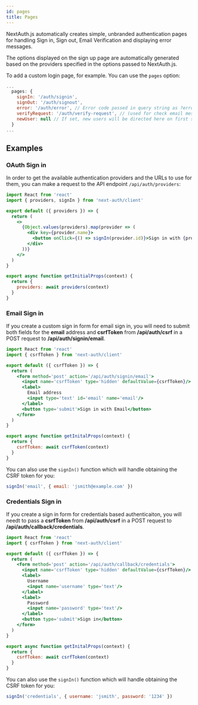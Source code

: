 ```yaml
---
id: pages
title: Pages
---
```


NextAuth.js automatically creates simple, unbranded authentication pages for handling Sign in, Sign out, Email Verification and displaying error messages.

The options displayed on the sign up page are automatically generated based on the providers specified in the options passed to NextAuth.js.

To add a custom login page, for example. You can use the `pages` option:

```javascript title="pages/api/auth/[...nextauth].js"
...
  pages: {
    signIn: '/auth/signin',
    signOut: '/auth/signout',
    error: '/auth/error', // Error code passed in query string as ?error=
    verifyRequest: '/auth/verify-request', // (used for check email message)
    newUser: null // If set, new users will be directed here on first sign in
  }
...
```

## Examples

### OAuth Sign in

In order to get the available authentication providers and the URLs to use for them, you can make a request to the API endpoint `/api/auth/providers`:

```jsx title="pages/auth/signin"
import React from 'react'
import { providers, signIn } from 'next-auth/client'

export default ({ providers }) => {
  return (
    <>
      {Object.values(providers).map(provider => (
        <div key={provider.name}>
          <button onClick={() => signIn(provider.id)}>Sign in with {provider.name}</button>
        </div>
      ))}
    </>
  )
}

export async function getInitialProps(context) {
  return {
    providers: await providers(context)
  }
}
```

### Email Sign in

If you create a custom sign in form for email sign in, you will need to submit both fields for the **email** address and **csrfToken** from **/api/auth/csrf** in a POST request to **/api/auth/signin/email**.

```jsx title="pages/auth/email-signin"
import React from 'react'
import { csrfToken } from 'next-auth/client'

export default ({ csrfToken }) => {
  return (
    <form method='post' action='/api/auth/signin/email'>
      <input name='csrfToken' type='hidden' defaultValue={csrfToken}/>
      <label>
        Email address
        <input type='text' id='email' name='email'/>
      </label>
      <button type='submit'>Sign in with Email</button>
    </form>
  )
}

export async function getInitalProps(context) {
  return {
    csrfToken: await csrfToken(context)
  }
}
```

You can also use the `signIn()` function which will handle obtaining the CSRF token for you:

```js
signIn('email', { email: 'jsmith@example.com' })
```

### Credentials Sign in

If you create a sign in form for credentials based authenticaiton, you will needt to pass a **csrfToken** from **/api/auth/csrf** in a POST request to **/api/auth/callback/credentials**.

```jsx title="pages/auth/credentials-signin"
import React from 'react'
import { csrfToken } from 'next-auth/client'

export default ({ csrfToken }) => {
  return (
    <form method='post' action='/api/auth/callback/credentials'>
      <input name='csrfToken' type='hidden' defaultValue={csrfToken}/>
      <label>
        Username
        <input name='username' type='text'/>
      </label>
      <label>
        Password
        <input name='password' type='text'/>
      </label>
      <button type='submit'>Sign in</button>
    </form>
  )
}

export async function getInitalProps(context) {
  return {
    csrfToken: await csrfToken(context)
  }
}
```

You can also use the `signIn()` function which will handle obtaining the CSRF token for you:

```js
signIn('credentials', { username: 'jsmith', password: '1234' })
```
